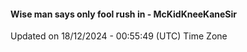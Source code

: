 #### Wise man says only fool rush in - McKidKneeKaneSir
Updated on 18/12/2024 - 00:55:49 (UTC) Time Zone
